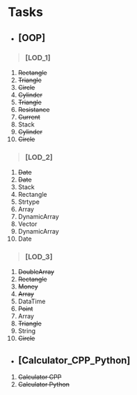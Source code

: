 # Tasks

- ##      [OOP]

> ###                [LOD_1]

<ol type="1">
 <li><strike>Rectangle</strike></li>
 <li><strike>Triangle</strike></li>
 <li><strike>Circle</strike></li> 
 <li><strike>Cylinder</strike></li>   
 <li><strike>Triangle</strike></li>    
 <li><strike>Resistance</strike></li>  
 <li><strike>Current</strike></li>
 <li>Stack</li>
 <li><strike>Cylinder</strike></li>
 <li><strike>Circle</strike></li>
</ol>

> ###                [LOD_2]

<ol type="1">
 <li><strike>Date</strike></li>
 <li><strike>Date</strike></li>
 <li>Stack</li>
 <li>Rectangle</li>
 <li>Strtype</li>   
 <li>Array</li>  
 <li>DynamicArray</li>
 <li>Vector</li>
 <li>DynamicArray</li>
 <li>Date</li>
</ol>

> ###                [LOD_3]

<ol type="1">
 <li><strike>DoubleArray</strike></li>
 <li><strike>Rectangle</strike></li>
 <li><strike>Money</strike></li>
 <li><strike>Array</strike></li>
 <li>DataTime</li>   
 <li><strike>Point</strike></li>  
 <li>Array</li>
 <li><strike>Triangle</strike></li>
 <li>String</li>
 <li><strike>Circle</strike></li>
</ol>

- ##      [Calculator_CPP_Python]

<ol type="1">
 <li><strike>Calculator CPP</strike></li>
 <li><strike>Calculator Python</strike></li>
</ol>
